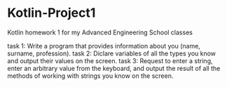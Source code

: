 # Kotlin-Project1
Kotlin homework 1 for my Advanced Engineering School classes

task 1: Write a program that provides information about you (name, surname, profession).
task 2: Diclare variables of all the types you know and output their values on the screen.
task 3: Request to enter a string, enter an arbitrary value from the keyboard, and output the result of all the methods of working with strings you know on the screen. 
